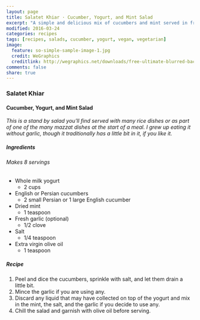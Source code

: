 ```yaml
---
layout: page
title: Salatet Khiar · Cucumber, Yogurt, and Mint Salad
excerpt: "A simple and delicious mix of cucumbers and mint served in fresh yogurt and olive oil."
modified: 2016-03-24
categories: recipes
tags: [recipes, salads, cucumber, yogurt, vegan, vegetarian]
image:
  feature: so-simple-sample-image-1.jpg
  credit: WeGraphics
  creditlink: http://wegraphics.net/downloads/free-ultimate-blurred-background-pack/
comments: false
share: true
---
```

### Salatet Khiar
#### Cucumber, Yogurt, and Mint Salad

*This is a stand by salad you'll find served with many rice dishes or as part of one of the many mazzat dishes at the start of a meal. I grew up eating it without garlic, though it traditionally has a little bit in it, if you like it.*

##### Ingredients
###### Makes 8 servings

* Whole milk yogurt
    -  2 cups
* English or Persian cucumbers
    -  2 small Persian or 1 large English cucumber
* Dried mint
    - 1 teaspoon
* Fresh garlic (optional)
    - 1/2 clove
* Salt
    - 1/4 teaspoon
* Extra virgin olive oil
    - 1 teaspoon

##### Recipe
1. Peel and dice the cucumbers, sprinkle with salt, and let them drain a little bit.
2. Mince the garlic if you are using any.
3. Discard any liquid that may have collected on top of the yogurt and mix in the mint, the salt, and the garlic if you decide to use any.  
4. Chill the salad and garnish with olive oil before serving.
